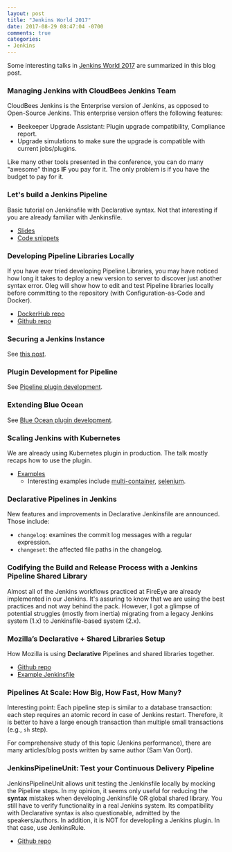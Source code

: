 ```yaml
---
layout: post
title: "Jenkins World 2017"
date: 2017-08-29 08:47:04 -0700
comments: true
categories: 
- Jenkins
---
```


Some interesting talks in [Jenkins World 2017](https://www.cloudbees.com/jenkinsworld/schedule) are summarized in this blog post.

<!--more-->

### Managing Jenkins with CloudBees Jenkins Team

CloudBees Jenkins is the Enterprise version of Jenkins, as opposed to Open-Source Jenkins.
This enterprise version offers the following features:

* Beekeeper Upgrade Assistant: Plugin upgrade compatibility, Compliance report.
* Upgrade simulations to make sure the upgrade is compatible with current jobs/plugins.

Like many other tools presented in the conference, you can do many "awesome" things **IF** you pay for it.
The only problem is if you have the budget to pay for it.

### Let's build a Jenkins Pipeline

Basic tutorial on Jenkinsfile with Declarative syntax.
Not that interesting if you are already familiar with Jenkinsfile.

* [Slides](https://www.slideshare.net/secret/5d85kTqLfjOgdC)
* [Code snippets](https://gist.github.com/ericlong/25fd60f197f6c4c7b8f265af7a351e75)

### Developing Pipeline Libraries Locally

If you have ever tried developing Pipeline Libraries, you may have noticed how long it takes to deploy a new version to server to discover just another syntax error. Oleg will show how to edit and test Pipeline libraries locally before committing to the repository (with Configuration-as-Code and Docker).

* [DockerHub repo](https://hub.docker.com/r/onenashev/demo-jenkins-config-as-code/)
* [Github repo](https://github.com/oleg-nenashev/demo-jenkins-config-as-code)

<!-- Photos:
IMG_1097
IMG_1098
IMG_1099
-->

### Securing a Jenkins Instance

See [this post](/blog/2017/09/05/securing-jenkins-with-nginx/).

<!-- Photos:
IMG_[1100..1107]
-->

### Plugin Development for Pipeline

See [Pipeline plugin development](/blog/2017/08/29/jenkins-plugin-development/).

### Extending Blue Ocean

See [Blue Ocean plugin development](/blog/2017/08/29/jenkins-plugin-development/).

<!-- Photos:
IMG_[1110..1116]
-->

### Scaling Jenkins with Kubernetes

We are already using Kubernetes plugin in production.
The talk mostly recaps how to use the plugin.

* [Examples](https://github.com/jenkinsci/kubernetes-plugin/tree/master/examples)
  * Interesting examples include [multi-container](https://github.com/jenkinsci/kubernetes-plugin/blob/master/examples/multi-container.groovy), [selenium](https://github.com/jenkinsci/kubernetes-plugin/blob/master/examples/selenium.groovy).

<!-- Photos:
IMG_[1117..1121]
-->

### Declarative Pipelines in Jenkins

New features and improvements in Declarative Jenkinsfile are announced.
Those include:

* `changelog`: examines the commit log messages with a regular expression.
* `changeset`: the affected file paths in the changelog.

<!-- Photos:
IMG_[1123..1134]
-->

### Codifying the Build and Release Process with a Jenkins Pipeline Shared Library

Almost all of the Jenkins workflows practiced at FireEye are already implemented in our Jenkins.
It's assuring to know that we are using the best practices and not way behind the pack.
However, I got a glimpse of potential struggles (mostly from inertia) migrating from a legacy Jenkins system (1.x) to Jenkinsfile-based system (2.x).

<!-- Photos:
IMG_[1135..1138]
-->

<!-- Pimp my Blue Ocean
Photos:
IMG_[1139..1144]
-->

### Mozilla’s Declarative + Shared Libraries Setup

How Mozilla is using **Declarative** Pipelines and shared libraries together.

* [Github repo](https://github.com/mozilla/fxtest-jenkins-pipeline)
* [Example Jenkinsfile](https://github.com/mozilla/mozillians-tests/blob/master/Jenkinsfile)

<!-- Photos:
IMG_[1145..1150]
-->

### Pipelines At Scale: How Big, How Fast, How Many?

Interesting point: Each pipeline step is similar to a database transaction: each step requires an atomic record in case of Jenkins restart.
Therefore, it is better to have a large enough transaction than multiple small transactions (e.g., `sh` step).

For comprehensive study of this topic (Jenkins performance), there are many articles/blog posts written by same author (Sam Van Oort).

<!-- Photos:
IMG_[1151..1163]
-->

### JenkinsPipelineUnit: Test your Continuous Delivery Pipeline

JenkinsPipelineUnit allows unit testing the Jenkinsfile locally by mocking the Pipeline steps.
In my opinion, it seems only useful for reducing the **syntax** mistakes when developing Jenkinsfile OR global shared library.
You still have to verify functionality in a real Jenkins system.
Its compatibility with Declarative syntax is also questionable, admitted by the speakers/authors.
In addition, it is NOT for developling a Jenkins plugin. In that case, use JenkinsRule.

* [Github repo](https://github.com/lesfurets/JenkinsPipelineUnit)

<!-- Photos:
IMG_[1164..1170]
-->